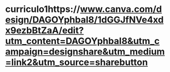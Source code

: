 # curriculo1https://www.canva.com/design/DAGOYphbaI8/1dGGJfNVe4xdx9ezbBtZaA/edit?utm_content=DAGOYphbaI8&utm_campaign=designshare&utm_medium=link2&utm_source=sharebutton
